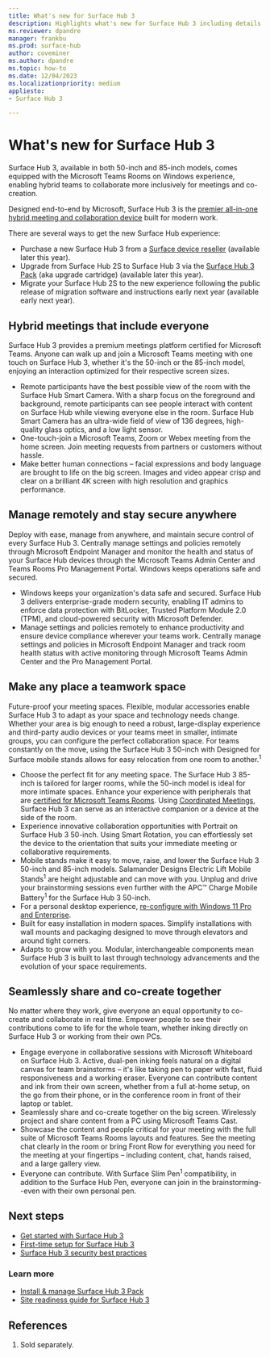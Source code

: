 ```yaml
---
title: What's new for Surface Hub 3
description: Highlights what's new for Surface Hub 3 including details about the Microsoft Teams Rooms on Windows experience.
ms.reviewer: dpandre
manager: frankbu
ms.prod: surface-hub
author: coveminer
ms.author: dpandre
ms.topic: how-to
ms.date: 12/04/2023
ms.localizationpriority: medium
appliesto:
- Surface Hub 3

---
```


# What's new for Surface Hub 3

Surface Hub 3, available in both 50-inch and 85-inch models, comes equipped with the Microsoft Teams Rooms on Windows experience, enabling hybrid teams to collaborate more inclusively for meetings and co-creation.

Designed end-to-end by Microsoft, Surface Hub 3 is the [premier all-in-one hybrid meeting and collaboration device](https://www.youtube.com/watch?v=VHxasUd908k&t=1s) built for modern work.

There are several ways to get the new Surface Hub experience:

- Purchase a new Surface Hub 3 from a [Surface device reseller](https://www.microsoft.com/surface/business/where-to-buy-microsoft-surface#DEVICESRESELLERS) (available later this year).
- Upgrade from Surface Hub 2S to Surface Hub 3 via the [Surface Hub 3 Pack](surface-hub-3-pack-faq.md) (aka upgrade cartridge) (available later this year).
- Migrate your Surface Hub 2S to the new experience following the public release of migration software and instructions early next year (available early next year).

## Hybrid meetings that include everyone

Surface Hub 3 provides a premium meetings platform certified for Microsoft Teams. Anyone can walk up and join a Microsoft Teams meeting with one touch on Surface Hub 3, whether it's the 50-inch or the 85-inch model, enjoying an interaction optimized for their respective screen sizes.

- Remote participants have the best possible view of the room with the Surface Hub Smart Camera. With a sharp focus on the foreground and background, remote participants can see people interact with content on Surface Hub while viewing everyone else in the room. Surface Hub Smart Camera has an ultra-wide field of view of 136 degrees, high-quality glass optics, and a low light sensor.
- One-touch-join a Microsoft Teams, Zoom or Webex meeting from the home screen. Join meeting requests from partners or customers without hassle.
- Make better human connections – facial expressions and body language are brought to life on the big screen. Images and video appear crisp and clear on a brilliant 4K screen with high resolution and graphics performance.  

## Manage remotely and stay secure anywhere

Deploy with ease, manage from anywhere, and maintain secure control of every Surface Hub 3. Centrally manage settings and policies remotely through Microsoft Endpoint Manager and monitor the health and status of your Surface Hub devices through the Microsoft Teams Admin Center and Teams Rooms Pro Management Portal. Windows keeps operations safe and secured.

- Windows keeps your organization's data safe and secured. Surface Hub 3 delivers enterprise-grade modern security, enabling IT admins to enforce data protection with BitLocker, Trusted Platform Module 2.0 (TPM), and cloud-powered security with Microsoft Defender.
- Manage settings and policies remotely to enhance productivity and ensure device compliance wherever your teams work. Centrally manage settings and policies in Microsoft Endpoint Manager and track room health status with active monitoring through Microsoft Teams Admin Center and the Pro Management Portal.

## Make any place a teamwork space

Future-proof your meeting spaces. Flexible, modular accessories enable Surface Hub 3 to adapt as your space and technology needs change. Whether your area is big enough to need a robust, large-display experience and third-party audio devices or your teams meet in smaller, intimate groups, you can configure the perfect collaboration space. For teams constantly on the move, using the Surface Hub 3 50-inch with Designed for Surface mobile stands allows for easy relocation from one room to another.<sup>1</sup>

- Choose the perfect fit for any meeting space. The Surface Hub 3 85-inch is tailored for larger rooms, while the 50-inch model is ideal for more intimate spaces. Enhance your experience with peripherals that are [certified for Microsoft Teams Rooms](/microsoftteams/rooms/certified-hardware). Using  [Coordinated Meetings](/microsoftteams/rooms/coordinated-meetings), Surface Hub 3 can serve as an interactive companion or a device at the side of the room.
- Experience innovative collaboration opportunities with Portrait on Surface Hub 3 50-inch. Using Smart Rotation, you can effortlessly set the device to the orientation that suits your immediate meeting or collaborative requirements.
- Mobile stands make it easy to move, raise, and lower the Surface Hub 3 50-inch and 85-inch models. Salamander Designs Electric Lift Mobile Stands<sup>1</sup> are height adjustable and can move with you. Unplug and drive your brainstorming sessions even further with the APC™ Charge Mobile Battery<sup>1</sup> for the Surface Hub 3 50-inch.
- For a personal desktop experience, [re-configure with Windows 11 Pro and Enterprise](surface-hub-2s-migrate-os.md).
- Built for easy installation in modern spaces. Simplify installations with wall mounts and packaging designed to move through elevators and around tight corners.
- Adapts to grow with you. Modular, interchangeable components mean Surface Hub 3 is built to last through technology advancements and the evolution of your space requirements.

## Seamlessly share and co-create together

No matter where they work, give everyone an equal opportunity to co-create and collaborate in real time. Empower people to see their contributions come to life for the whole team, whether inking directly on Surface Hub 3 or working from their own PCs.

- Engage everyone in collaborative sessions with Microsoft Whiteboard on Surface Hub 3. Active, dual-pen inking feels natural on a digital canvas for team brainstorms – it's like taking pen to paper with fast, fluid responsiveness and a working eraser. Everyone can contribute content and ink from their own screen, whether from a full at-home setup, on the go from their phone, or in the conference room in front of their laptop or tablet.
- Seamlessly share and co-create together on the big screen. Wirelessly project and share content from a PC using Microsoft Teams Cast.
- Showcase the content and people critical for your meeting with the full suite of Microsoft Teams Rooms layouts and features. See the meeting chat clearly in the room or bring Front Row for everything you need for the meeting at your fingertips – including content, chat, hands raised, and a large gallery view.
- Everyone can contribute. With Surface Slim Pen<sup>1</sup> compatibility, in addition to the Surface Hub Pen, everyone can join in the brainstorming--even with their own personal pen.

## Next steps

- [Get started with Surface Hub 3](surface-hub-3-get-started.md)
- [First-time setup for Surface Hub 3](first-run-program-surface-hub-3.md)
- [Surface Hub 3 security best practices](surface-hub-3-security.md)

### Learn more

- [Install & manage Surface Hub 3 Pack](install-manage-surface-hub-3-pack.md)
- [Site readiness guide for Surface Hub 3](surface-hub-3-site-readiness-guide.md)

## References

1. Sold separately.